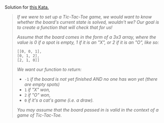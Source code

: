 Solution for [this Kata.](https://www.codewars.com/kata/525caa5c1bf619d28c000335)

> _If we were to set up a Tic-Tac-Toe game, we would want to know whether the board's current state is solved,
> wouldn't we? Our goal is to create a function that will check that for us!_
>
> _Assume that the board comes in the form of a 3x3 array, where the value is 0 if a spot is empty, 1 if it is an "X", or 2 if it is an "O", like so:_
>
> `[[0, 0, 1],`<br> `[0, 1, 2],`<br> `[2, 1, 0]]`
>
> _We want our function to return:_
>
> - `-1` _if the board is not yet finished AND no one has won yet (there are empty spots)_
> - `1` _if "X" won,_
> - `2` _if "O" won,_
> - `0` _if it's a cat's game (i.e. a draw)._
>
> _You may assume that the board passed in is valid in the context of a game of Tic-Tac-Toe._
